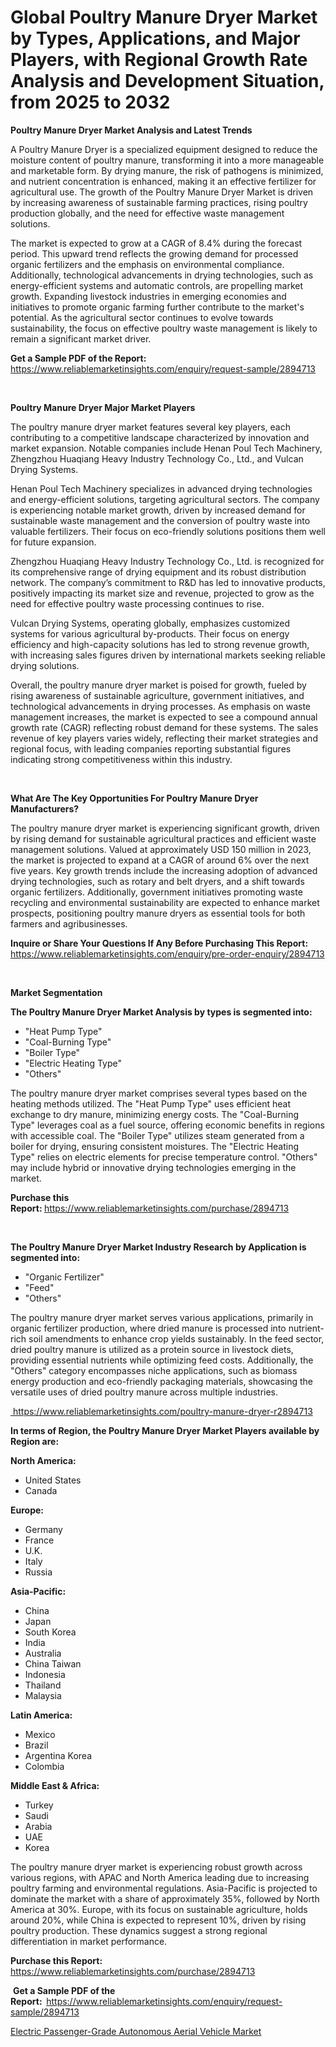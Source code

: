 <p><h1>Global Poultry Manure Dryer Market by Types, Applications, and Major Players, with Regional Growth Rate Analysis and Development Situation, from 2025 to 2032</h1></p><p><strong>Poultry Manure Dryer Market Analysis and Latest Trends</strong></p>
<p><p>A Poultry Manure Dryer is a specialized equipment designed to reduce the moisture content of poultry manure, transforming it into a more manageable and marketable form. By drying manure, the risk of pathogens is minimized, and nutrient concentration is enhanced, making it an effective fertilizer for agricultural use. The growth of the Poultry Manure Dryer Market is driven by increasing awareness of sustainable farming practices, rising poultry production globally, and the need for effective waste management solutions.</p><p>The market is expected to grow at a CAGR of 8.4% during the forecast period. This upward trend reflects the growing demand for processed organic fertilizers and the emphasis on environmental compliance. Additionally, technological advancements in drying technologies, such as energy-efficient systems and automatic controls, are propelling market growth. Expanding livestock industries in emerging economies and initiatives to promote organic farming further contribute to the market's potential. As the agricultural sector continues to evolve towards sustainability, the focus on effective poultry waste management is likely to remain a significant market driver.</p></p>
<p><strong>Get a Sample PDF of the Report:&nbsp;</strong> <a href="https://www.reliablemarketinsights.com/enquiry/request-sample/2894713?utm_campaign=2538&utm_medium=2&utm_source=Github&utm_content=ia&utm_term=15032025&utm_id=poultry-manure-dryer">https://www.reliablemarketinsights.com/enquiry/request-sample/2894713</a></p>
<p>&nbsp;</p>
<p><strong>Poultry Manure Dryer Major Market Players</strong></p>
<p><p>The poultry manure dryer market features several key players, each contributing to a competitive landscape characterized by innovation and market expansion. Notable companies include Henan Poul Tech Machinery, Zhengzhou Huaqiang Heavy Industry Technology Co., Ltd., and Vulcan Drying Systems.</p><p>Henan Poul Tech Machinery specializes in advanced drying technologies and energy-efficient solutions, targeting agricultural sectors. The company is experiencing notable market growth, driven by increased demand for sustainable waste management and the conversion of poultry waste into valuable fertilizers. Their focus on eco-friendly solutions positions them well for future expansion.</p><p>Zhengzhou Huaqiang Heavy Industry Technology Co., Ltd. is recognized for its comprehensive range of drying equipment and its robust distribution network. The company’s commitment to R&D has led to innovative products, positively impacting its market size and revenue, projected to grow as the need for effective poultry waste processing continues to rise.</p><p>Vulcan Drying Systems, operating globally, emphasizes customized systems for various agricultural by-products. Their focus on energy efficiency and high-capacity solutions has led to strong revenue growth, with increasing sales figures driven by international markets seeking reliable drying solutions.</p><p>Overall, the poultry manure dryer market is poised for growth, fueled by rising awareness of sustainable agriculture, government initiatives, and technological advancements in drying processes. As emphasis on waste management increases, the market is expected to see a compound annual growth rate (CAGR) reflecting robust demand for these systems. The sales revenue of key players varies widely, reflecting their market strategies and regional focus, with leading companies reporting substantial figures indicating strong competitiveness within this industry.</p></p>
<p>&nbsp;</p>
<p><strong>What Are The Key Opportunities For Poultry Manure Dryer Manufacturers?</strong></p>
<p><p>The poultry manure dryer market is experiencing significant growth, driven by rising demand for sustainable agricultural practices and efficient waste management solutions. Valued at approximately USD 150 million in 2023, the market is projected to expand at a CAGR of around 6% over the next five years. Key growth trends include the increasing adoption of advanced drying technologies, such as rotary and belt dryers, and a shift towards organic fertilizers. Additionally, government initiatives promoting waste recycling and environmental sustainability are expected to enhance market prospects, positioning poultry manure dryers as essential tools for both farmers and agribusinesses.</p></p>
<p><strong>Inquire or Share Your Questions If Any Before Purchasing This Report:</strong> <a href="https://www.reliablemarketinsights.com/enquiry/pre-order-enquiry/2894713?utm_campaign=2538&utm_medium=2&utm_source=Github&utm_content=ia&utm_term=15032025&utm_id=poultry-manure-dryer">https://www.reliablemarketinsights.com/enquiry/pre-order-enquiry/2894713</a></p>
<p>&nbsp;</p>
<p><strong>Market Segmentation</strong></p>
<p><strong>The Poultry Manure Dryer Market Analysis by types is segmented into:</strong></p>
<p><ul><li>"Heat Pump Type"</li><li>"Coal-Burning Type"</li><li>"Boiler Type"</li><li>"Electric Heating Type"</li><li>"Others"</li></ul></p>
<p><p>The poultry manure dryer market comprises several types based on the heating methods utilized. The "Heat Pump Type" uses efficient heat exchange to dry manure, minimizing energy costs. The "Coal-Burning Type" leverages coal as a fuel source, offering economic benefits in regions with accessible coal. The "Boiler Type" utilizes steam generated from a boiler for drying, ensuring consistent moistures. The "Electric Heating Type" relies on electric elements for precise temperature control. "Others" may include hybrid or innovative drying technologies emerging in the market.</p></p>
<p><strong>Purchase this Report:&nbsp;</strong><a href="https://www.reliablemarketinsights.com/purchase/2894713?utm_campaign=2538&utm_medium=2&utm_source=Github&utm_content=ia&utm_term=15032025&utm_id=poultry-manure-dryer">https://www.reliablemarketinsights.com/purchase/2894713</a></p>
<p>&nbsp;</p>
<p><strong>The Poultry Manure Dryer Market Industry Research by Application is segmented into:</strong></p>
<p><ul><li>"Organic Fertilizer"</li><li>"Feed"</li><li>"Others"</li></ul></p>
<p><p>The poultry manure dryer market serves various applications, primarily in organic fertilizer production, where dried manure is processed into nutrient-rich soil amendments to enhance crop yields sustainably. In the feed sector, dried poultry manure is utilized as a protein source in livestock diets, providing essential nutrients while optimizing feed costs. Additionally, the "Others" category encompasses niche applications, such as biomass energy production and eco-friendly packaging materials, showcasing the versatile uses of dried poultry manure across multiple industries.</p></p>
<p><a href="https://www.reliablemarketinsights.com/poultry-manure-dryer-r2894713?utm_campaign=2538&utm_medium=2&utm_source=Github&utm_content=ia&utm_term=15032025&utm_id=poultry-manure-dryer">&nbsp;https://www.reliablemarketinsights.com/poultry-manure-dryer-r2894713</a></p>
<p><strong>In terms of Region, the Poultry Manure Dryer Market Players available by Region are:</strong></p>
<p>
    <p> <strong> North America: </strong>
        <ul>
            <li>United States</li>
            <li>Canada</li>
        </ul>
        </p> 
    <p> <strong> Europe: </strong>
        <ul>
            <li>Germany</li>
            <li>France</li>
            <li>U.K.</li>
            <li>Italy</li>
            <li>Russia</li>
        </ul>
        </p> 
    <p> <strong> Asia-Pacific: </strong>
        <ul>
            <li>China</li>
            <li>Japan</li>
            <li>South Korea</li>
            <li>India</li>
            <li>Australia</li>
            <li>China Taiwan</li>
            <li>Indonesia</li>
            <li>Thailand</li>
            <li>Malaysia</li>
        </ul>
        </p> 
    <p> <strong> Latin America: </strong>
        <ul>
            <li>Mexico</li>
            <li>Brazil</li>
            <li>Argentina Korea</li>
            <li>Colombia</li>
        </ul>
        </p> 
    <p> <strong> Middle East & Africa: </strong>
        <ul>
            <li>Turkey</li>
            <li>Saudi</li>
            <li>Arabia</li>
            <li>UAE</li>
            <li>Korea</li>
        </ul>
    </p>
    </p>
<p><p>The poultry manure dryer market is experiencing robust growth across various regions, with APAC and North America leading due to increasing poultry farming and environmental regulations. Asia-Pacific is projected to dominate the market with a share of approximately 35%, followed by North America at 30%. Europe, with its focus on sustainable agriculture, holds around 20%, while China is expected to represent 10%, driven by rising poultry production. These dynamics suggest a strong regional differentiation in market performance.</p></p>
<p><strong>Purchase this Report: </strong><a href="https://www.reliablemarketinsights.com/purchase/2894713?utm_campaign=2538&utm_medium=2&utm_source=Github&utm_content=ia&utm_term=15032025&utm_id=poultry-manure-dryer">https://www.reliablemarketinsights.com/purchase/2894713</a></p>
<p>&nbsp;<strong>Get a Sample PDF of the Report:&nbsp;&nbsp;</strong><a href="https://www.reliablemarketinsights.com/enquiry/request-sample/2894713?utm_campaign=2538&utm_medium=2&utm_source=Github&utm_content=ia&utm_term=15032025&utm_id=poultry-manure-dryer">https://www.reliablemarketinsights.com/enquiry/request-sample/2894713</a></p>
<p><strong></strong></p>
<p><p><a href="https://github.com/oduorsarath9/Market-Research-Report-List-1/blob/main/electric-passenger-grade-autonomous-aerial-vehicle-market.md?utm_campaign=2538&utm_medium=2&utm_source=Github&utm_content=ia&utm_term=15032025&utm_id=poultry-manure-dryer">Electric Passenger-Grade Autonomous Aerial Vehicle Market</a></p></p>